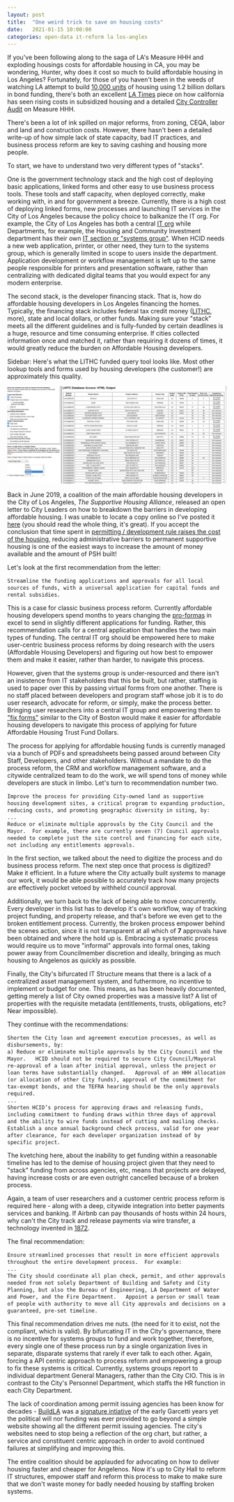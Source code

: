 ```yaml
---
layout: post
title:  "One weird trick to save on housing costs" 
date:   2021-01-15 10:00:00
categories: open-data it-reform la los-angles
---
```


If you've been following along to the saga of LA's Measure HHH and exploding housings costs for affordable housing in CA, you may be wondering, Hunter, why does it cost so much to build affordable housing in Los Angeles? Fortunately, for those of you haven't been in the weeds of watching LA attempt to build [10,000 units](https://cao.lacity.org/Homeless/index.htm) of housing using 1.2 billion dollars in bond funding, there's both an excellent [LA Times](https://www.latimes.com/homeless-housing/story/2020-04-09/california-low-income-housing-expensive-apartment-coronavirus) piece on how california has seen rising costs in subsidized housing and a detailed [City Controller Audit](https://lacontroller.org/audits-and-reports/high-cost-of-homeless-housing-hhh/) on Measure HHH. 

There's been a lot of ink spilled on major reforms, from zoning, CEQA, labor and land and construction costs. However, there hasn't been a detailed write-up of how simple lack of state capacity, bad IT practices, and business process reform are key to saving cashing and housing more people. 

To start, we have to understand two very different types of "stacks".

One is the government technology stack and the high cost of deploying basic applications, linked forms and other easy to use business process tools. These tools and staff capacity, when deployed correctly, make working with, in and for government a breeze. Currently, there is a high cost of deploying linked forms, new processes and launching IT services in the City of Los Angeles because the policy choice to balkanize the IT org. For example, the City of Los Angeles has both a central [IT org](https://ita.lacity.org/) while Departments, for example, the Housing and Community Investment department has their own [IT section or "systems group"](https://cityfone.lacity.org/verity/department_directory/h030HPP.pdf). When HCID needs a new web application, printer, or other need, they turn to the systems group, which is generally limited in scope to users inside the department. Application development or workflow management is left up to the same people responsible for printers and presentation software, rather than centralizing with dedicated digital teams that you would expect for any modern enterprise. 

The second stack, is the developer financing stack. That is, how do affordable housing developers in Los Angeles financing the homes. Typically, the financing stack includes federal tax credit money ([LITHC](https://www.huduser.gov/portal/datasets/lihtc.html), more), state and local dollars, or other funds. Making sure your "stack" meets all the different guidelines and is fully-funded by certain deadlines is a huge, resource and time consuming enterprise. If cities collected information once and matched it, rather than requiring it dozens of times, it would greatly reduce the burden on Affordable Housing developers. 

Sidebar: Here's what the LITHC funded query tool looks like. Most other lookup tools and forms used by housing developers (the customer!) are approximately this quality. 

![A Screenshot of the LITHC Query Tool](/img/lihtc.png)

Back in June 2019, a coalition of the main affordable housing developers in the City of Los Angeles, _The Supportive Housing Alliance_, released an open letter to City Leaders on how to breakdown the barriers in developing affordable housing. I was unable to locate a copy online so I've posted it [here](/papers/ltr_fast_tracking.pdf) (you should read the whole thing, it's great). If you accept the conclusion that time spent in [permitting / development rule raises the cost of the housing](https://ternercenter.berkeley.edu/research-and-policy/development-costs-lihtc-9-percent-california/), reducing administrative barriers to permanent supportive housing is one of the easiest ways to increase the amount of money available and the amount of PSH built!  

Let's look at the first recommendation from the letter: 

```
Streamline the funding applications and approvals for all local sources of funds, with a universal application for capital funds and rental subsidies.   
```

This is a case for classic business process reform. Currently affordable housing developers spend months to years changing the [pro-formas](https://www.localhousingsolutions.org/analyze/using-a-pro-forma/) in excel to send in slightly different applications for funding. Rather, this recommendation calls for a central application that handles the two main types of funding. The central IT org should be empowered here to make user-centric business process reforms by doing research with the users (Affordable Housing Developers) and figuring out how best to empower them and make it easier, rather than harder, to navigate this process.

However, given that the systems group is under-resourced and there isn't an insistence from IT stakeholders that this be built, but rather, staffing is used to paper over this by passing virtual forms from one another. There is no staff placed between developers and program staff whose job it is to do user research, advocate for reform, or simply, make the process better. Bringing user researchers into a central IT group and empowering them to ["fix forms"](https://medium.com/@jgee/what-i-learned-in-two-years-of-moving-government-forms-online-1edc4c2aa089) similar to the City of Boston would make it easier for affordable housing developers to navigate this process of applying for future Affordable Housing Trust Fund Dollars. 

The process for applying for affordable housing funds is currently managed via a bunch of PDFs and spreadsheets being passed around between City Staff, Developers, and other stakeholders. Without a mandate to do the process reform, the CRM and workflow management software, and a citywide centralized team to do the work, we will spend tons of money while developers are stuck in limbo. Let's turn to recommendation number two.

```
Improve the process for providing City-owned land as supportive housing development sites, a critical program to expanding production, reducing costs, and promoting geographic diversity in siting, by:
...
Reduce or eliminate multiple approvals by the City Council and the Mayor.  For example, there are currently seven (7) Council approvals needed to complete just the site control and financing for each site, not including any entitlements approvals.  
```
In the first section, we talked about the need to digitize the process and do business process reform. The next step once that process is digitized? Make it efficient. In a future where the City actually built _systems_ to manage our work, it would be able possible to accurately track how many projects are effectively pocket vetoed by withheld council approval. 

Additionally, we turn back to the lack of being able to move concurrently. Every developer in this list has to develop it's own workflow, way of tracking project funding, and property release, and that's before we even get to the broken entitlement process. Currently, the broken process empower behind the scenes action, since it is not transparent at all which of __7__ approvals have been obtained and where the hold up is. Embracing a systematic process would require us to move "informal" approvals into formal ones, taking power away from Councilmember discretion and ideally, bringing as much housing to Angelenos as quickly as possible. 

Finally, the City's bifurcated IT Structure means that there is a lack of a centralized asset management system, and futhermore, no incentive to implement or budget for one. This means, as has been heavily documented, getting merely a list of City owned properties was a massive list? A list of properties with the requisite metadata (entitlements, trusts, obligations, etc? Near impossible). 

They continue with the recommendations: 

```
Shorten the City loan and agreement execution processes, as well as disbursements, by:
a) Reduce or eliminate multiple approvals by the City Council and the Mayor.   HCID should not be required to secure City Council/Mayoral re-approval of a loan after initial approval, unless the project or loan terms have substantially changed.   Approval of an HHH allocation (or allocation of other City funds), approval of the commitment for tax-exempt bonds, and the TEFRA hearing should be the only approvals required.  
...
Shorten HCID’s process for approving draws and releasing funds, including commitment to funding draws within three days of approval and the ability to wire funds instead of cutting and mailing checks.   
Establish a once annual background check process, valid for one year after clearance, for each developer organization instead of by specific project.  
```

The kvetching here, about the inability to get funding within a reasonable timeline has led to the demise of housing project given that they need to "stack" funding from across agencies, etc, means that projects are delayed, having increase costs or are even outright cancelled because of a broken process. 

Again, a team of user researchers and a customer centric process reform is required here - along with a deep, citywide integration into better payments services and banking. If Airbnb can pay thousands of hosts within 24 hours, why can't the City track and release payments via wire transfer, a technology invented in [1872](https://en.wikipedia.org/wiki/Wire_transfer).

The final recommendation: 
```
Ensure streamlined processes that result in more efficient approvals throughout the entire development process.  For example:
...
The City should coordinate all plan check, permit, and other approvals needed from not solely Department of Building and Safety and City Planning, but also the Bureau of Engineering, LA Department of Water and Power, and the Fire Department.   Appoint a person or small team of people with authority to move all City approvals and decisions on a guaranteed, pre-set timeline. 
``` 

This final recommendation drives me nuts. (the need for it to exist, not the compliant, which is valid). By bifurcating IT in the City's governance, there is no incentive for systems groups to fund and work together, therefore, every single one of these process run by a single organization lives in separate, disparate systems that rarely if ever talk to each other. Again, forcing a API centric approach to process reform and empowering a group to fix these systems is critical. Currently, systems groups report to individual department General Managers, rather than the City CIO. This is in contrast to the City's Personnel Department, which staffs the HR function in each City Department. 

The lack of coordination among permit issuing agencies has been know for decades - [BuildLA](https://buildla.lacity.org/) was a [signature intiative](https://www.lamayor.org/mayor-garcetti-announces-la-track-100000-unit-housing-goal) of the early Garcetti years yet the political will nor funding was ever provided to go beyond a simple website showing all the different permit issuing agencies. The city's websites need to stop being a reflection of the org chart, but rather, a service and constituent centric approach in order to avoid continued failures at simplifying and improving this. 

The entire coalition should be applauded for advocating on how to deliver housing faster and cheaper for Angelenos. Now it's up to City Hall to reform IT structures, empower staff and reform this process to make to make sure that we don't waste money for badly needed housing by staffing broken systems. 